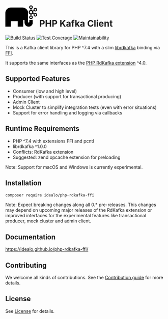 # <img src="docs/img/php-rdkafka.svg" width="100" /> PHP Kafka Client

[![Build Status](https://travis-ci.org/idealo/php-rdkafka-ffi.svg?branch=main)](https://travis-ci.org/idealo/php-rdkafka-ffi)
[![Test Coverage](https://api.codeclimate.com/v1/badges/9ee55cb5587fbf64dea8/test_coverage)](https://codeclimate.com/github/idealo/php-rdkafka-ffi/test_coverage)
[![Maintainability](https://api.codeclimate.com/v1/badges/9ee55cb5587fbf64dea8/maintainability)](https://codeclimate.com/github/idealo/php-rdkafka-ffi/maintainability)

This is a Kafka client library for PHP ^7.4 with a slim [librdkafka](https://github.com/edenhill/librdkafka) binding via  [FFI](https://www.php.net/manual/en/book.ffi.php).

It supports the same interfaces as the [PHP RdKafka extension](https://github.com/arnaud-lb/php-rdkafka) ^4.0.

## Supported Features

* Consumer (low and high level)
* Producer (with support for transactional producing)
* Admin Client
* Mock Cluster to simplify integration tests (even with error situations)
* Support for error handling and logging via callbacks

## Runtime Requirements

* PHP ^7.4 with extensions FFI and pcntl
* librdkafka ^1.0.0
* Conflicts: RdKafka extension
* Suggested: zend opcache extension for preloading

Note: Support for macOS and Windows is currently experimental.

## Installation

    composer require idealo/php-rdkafka-ffi
    
Note: Expect breaking changes along all 0.* pre-releases.
This changes may depend on upcoming major releases of the RdKafka extension or improved interfaces for the experimental features like transactional producer, mock cluster and admin client.
    
## Documentation

https://idealo.github.io/php-rdkafka-ffi/

## Contributing

We welcome all kinds of contributions. See the [Contribution guide](CONTRIBUTING.md) for more details.

## License

See [License](LICENSE) for details.
